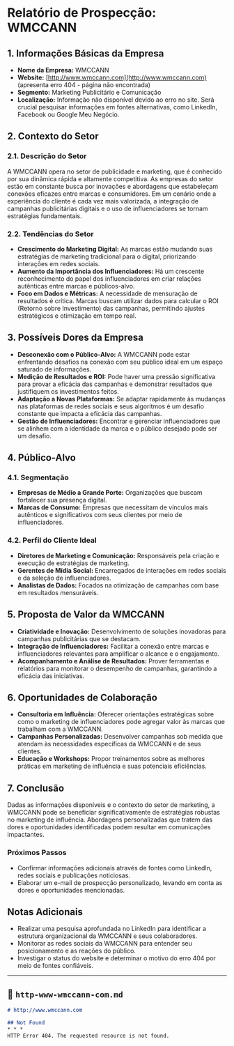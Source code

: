 # Relatório de Prospecção: WMCCANN

## 1. Informações Básicas da Empresa
- **Nome da Empresa:** WMCCANN
- **Website:** [http://www.wmccann.com](http://www.wmccann.com) (apresenta erro 404 - página não encontrada)
- **Segmento:** Marketing Publicitário e Comunicação
- **Localização:** Informação não disponível devido ao erro no site. Será crucial pesquisar informações em fontes alternativas, como LinkedIn, Facebook ou Google Meu Negócio.

## 2. Contexto do Setor
### 2.1. Descrição do Setor
A WMCCANN opera no setor de publicidade e marketing, que é conhecido por sua dinâmica rápida e altamente competitiva. As empresas do setor estão em constante busca por inovações e abordagens que estabeleçam conexões eficazes entre marcas e consumidores. Em um cenário onde a experiência do cliente é cada vez mais valorizada, a integração de campanhas publicitárias digitais e o uso de influenciadores se tornam estratégias fundamentais.

### 2.2. Tendências do Setor
- **Crescimento do Marketing Digital:** As marcas estão mudando suas estratégias de marketing tradicional para o digital, priorizando interações em redes sociais.
- **Aumento da Importância dos Influenciadores:** Há um crescente reconhecimento do papel dos influenciadores em criar relações autênticas entre marcas e públicos-alvo.
- **Foco em Dados e Métricas:** A necessidade de mensuração de resultados é crítica. Marcas buscam utilizar dados para calcular o ROI (Retorno sobre Investimento) das campanhas, permitindo ajustes estratégicos e otimização em tempo real.

## 3. Possíveis Dores da Empresa
- **Desconexão com o Público-Alvo:** A WMCCANN pode estar enfrentando desafios na conexão com seu público ideal em um espaço saturado de informações.
- **Medição de Resultados e ROI:** Pode haver uma pressão significativa para provar a eficácia das campanhas e demonstrar resultados que justifiquem os investimentos feitos.
- **Adaptação a Novas Plataformas:** Se adaptar rapidamente às mudanças nas plataformas de redes sociais e seus algoritmos é um desafio constante que impacta a eficácia das campanhas.
- **Gestão de Influenciadores:** Encontrar e gerenciar influenciadores que se alinhem com a identidade da marca e o público desejado pode ser um desafio.

## 4. Público-Alvo
### 4.1. Segmentação
- **Empresas de Médio a Grande Porte:** Organizações que buscam fortalecer sua presença digital.
- **Marcas de Consumo:** Empresas que necessitam de vínculos mais autênticos e significativos com seus clientes por meio de influenciadores.

### 4.2. Perfil do Cliente Ideal
- **Diretores de Marketing e Comunicação:** Responsáveis pela criação e execução de estratégias de marketing.
- **Gerentes de Mídia Social:** Encarregados de interações em redes sociais e da seleção de influenciadores.
- **Analistas de Dados:** Focados na otimização de campanhas com base em resultados mensuráveis.

## 5. Proposta de Valor da WMCCANN
- **Criatividade e Inovação:** Desenvolvimento de soluções inovadoras para campanhas publicitárias que se destacam.
- **Integração de Influenciadores:** Facilitar a conexão entre marcas e influenciadores relevantes para amplificar o alcance e o engajamento.
- **Acompanhamento e Análise de Resultados:** Prover ferramentas e relatórios para monitorar o desempenho de campanhas, garantindo a eficácia das iniciativas.

## 6. Oportunidades de Colaboração
- **Consultoria em Influência:** Oferecer orientações estratégicas sobre como o marketing de influenciadores pode agregar valor às marcas que trabalham com a WMCCANN.
- **Campanhas Personalizadas:** Desenvolver campanhas sob medida que atendam às necessidades específicas da WMCCANN e de seus clientes.
- **Educação e Workshops:** Propor treinamentos sobre as melhores práticas em marketing de influência e suas potenciais eficiências.

## 7. Conclusão
Dadas as informações disponíveis e o contexto do setor de marketing, a WMCCANN pode se beneficiar significativamente de estratégias robustas no marketing de influência. Abordagens personalizadas que tratem das dores e oportunidades identificadas podem resultar em comunicações impactantes.

### Próximos Passos
- Confirmar informações adicionais através de fontes como LinkedIn, redes sociais e publicações noticiosas.
- Elaborar um e-mail de prospecção personalizado, levando em conta as dores e oportunidades mencionadas.

## Notas Adicionais
- Realizar uma pesquisa aprofundada no LinkedIn para identificar a estrutura organizacional da WMCCANN e seus colaboradores.
- Monitorar as redes sociais da WMCCANN para entender seu posicionamento e as reações do público.
- Investigar o status do website e determinar o motivo do erro 404 por meio de fontes confiáveis.

---

## 📄 `http-www-wmccann-com.md`

```md
# http://www.wmccann.com

## Not Found
* * *
HTTP Error 404. The requested resource is not found.
```
